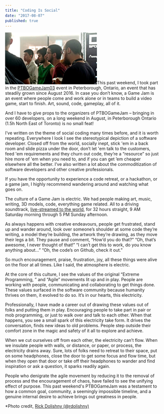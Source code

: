 ```yaml
---
title: "Coding Is Social"
date: "2017-08-07"
published: true
---
```


[![](images/IMG_0067-300x169.jpg)](https://codingculture.io/wp-content/uploads/2017/08/IMG_0067.jpg)This past weekend, I took part in the [PTBOGameJam03](http://ptbogamejam.com) event in Peterborough, Ontario, an event that has steadily grown since August 2016. In case you don’t know, a Game Jam is an event where people come and work alone or in teams to build a video game, start to finish. Art, sound, code, gameplay, all of it.

And I have to give props to the organizers of PTBOGameJam – bringing in over 60 developers, on a long weekend in August, in Peterborough Ontario (1.5h North East of Toronto) is no small feat!

I’ve written on the theme of social coding many times before, and it is worth repeating. Everywhere I look I see the stereotypical depiction of a software developer. Closed off from the world, socially inept, stick 'em in a back room and slide pizza under the door, don’t let 'em talk to the customers, feed 'em requirements and they churn out code, they’re a “resource” so just hire more of 'em when you need to, and if you can get ’em cheaper elsewhere all the better. I’ve also written a lot about the commoditization of software developers and other creative professionals.

If you have the opportunity to experience a code retreat, or a hackathon, or a game jam, I highly recommend wandering around and watching what goes on.

The culture of a Game Jam is electric. We had people making art, music, writing, 3D models, code, everything game related. All to a driving soundtrack, [live-streamed to the world](https://www.twitch.tv/ptbogamejam/videos/all), for 32 hours straight, 9 AM Saturday morning through 5 PM Sunday afternoon.

As always happens with creative endeavours, people get frustrated, stand up and wander around, look over someone’s shoulder at some code they’re writing, a model they’re building, the artwork they’re drawing, as they move their legs a bit. They pause and comment, “How’d you do that?” “Oh, that’s awesome, I never thought of that!” “I can’t get this to work, do you know anything about…” “Oh, the code’s on Github, check it out.”

So much encouragement, praise, frustration, joy, all these things were alive on the floor at all times. Like I said, the atmosphere is electric.

At the core of this culture, I see the values of the original “Extreme Programming, ” and “Agile” movements lit up and in play. People are working with people, communicating and collaborating to get things done. These values surfaced in the software community because humanity thrives on them, it evolved to do so. It’s in our hearts, this electricity.

Professionally, I have made a career out of drawing these values out of folks and putting them in play. Encouraging people to take part in pair or mob programming, or just to walk over and talk to each other. When that happens, you see a small spark of this electricity take form. It drives the conversation, finds new ideas to old problems. People step outside their comfort zone in the magic and safety of it all to explore and achieve.

When we cut ourselves off from each other, the electricity can’t flow. When we insulate people with walls, or distance, or paper, or process, the electricity drains away. Sure, lots of folks need to retreat to their space, put on some headphones, close the door to get some focus and flow time, but when they open that door or take off their headphones to wander and find inspiration or ask a question, it sparks readily again.

People who denigrate the agile movement by reducing it to the removal of process and the encouragement of chaos, have failed to see the unifying effect of purpose. This past weekend's PTBOGameJam was a testament to how a common goal, community, a seemingly impossible timeline, and a genuine internal desire to achieve brings out greatness in people.

\*Photo credit, [Rick Dolishny (@rdolishny)](https://twitter.com/rdolishny)
